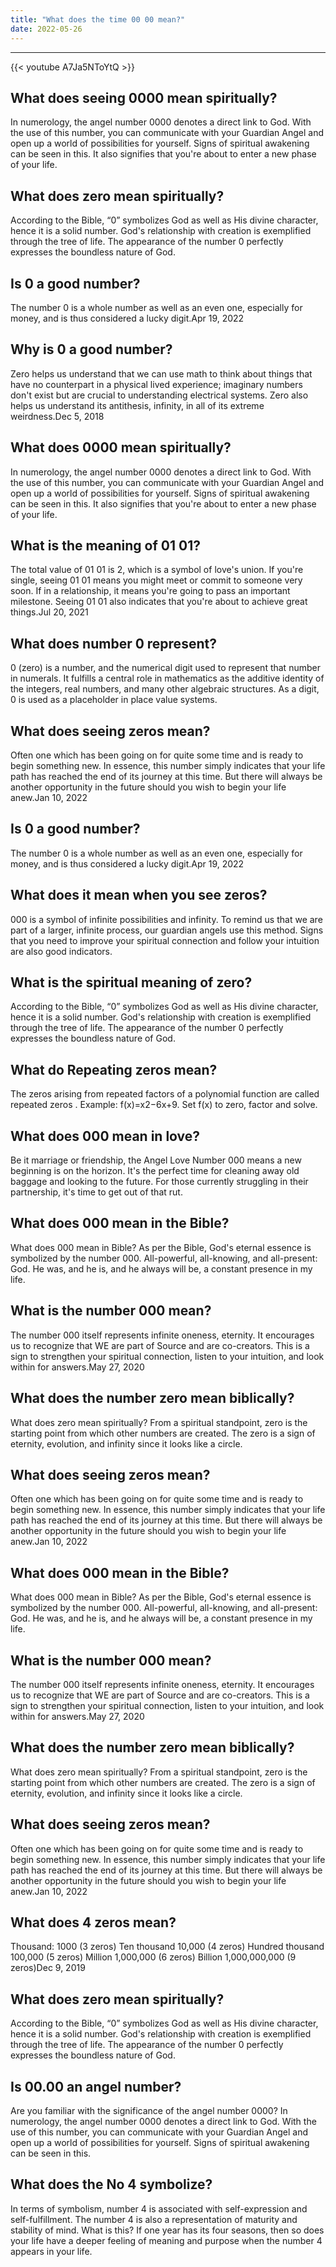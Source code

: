```yaml
---
title: "What does the time 00 00 mean?"
date: 2022-05-26
---
```


---
{{< youtube A7Ja5NToYtQ >}}
## What does seeing 0000 mean spiritually?
In numerology, the angel number 0000 denotes a direct link to God. With the use of this number, you can communicate with your Guardian Angel and open up a world of possibilities for yourself. Signs of spiritual awakening can be seen in this. It also signifies that you're about to enter a new phase of your life.

## What does zero mean spiritually?
According to the Bible, “0” symbolizes God as well as His divine character, hence it is a solid number. God's relationship with creation is exemplified through the tree of life. The appearance of the number 0 perfectly expresses the boundless nature of God.

## Is 0 a good number?
The number 0 is a whole number as well as an even one, especially for money, and is thus considered a lucky digit.Apr 19, 2022

## Why is 0 a good number?
Zero helps us understand that we can use math to think about things that have no counterpart in a physical lived experience; imaginary numbers don't exist but are crucial to understanding electrical systems. Zero also helps us understand its antithesis, infinity, in all of its extreme weirdness.Dec 5, 2018

## What does 0000 mean spiritually?
In numerology, the angel number 0000 denotes a direct link to God. With the use of this number, you can communicate with your Guardian Angel and open up a world of possibilities for yourself. Signs of spiritual awakening can be seen in this. It also signifies that you're about to enter a new phase of your life.

## What is the meaning of 01 01?
The total value of 01 01 is 2, which is a symbol of love's union. If you're single, seeing 01 01 means you might meet or commit to someone very soon. If in a relationship, it means you're going to pass an important milestone. Seeing 01 01 also indicates that you're about to achieve great things.Jul 20, 2021

## What does number 0 represent?
0 (zero) is a number, and the numerical digit used to represent that number in numerals. It fulfills a central role in mathematics as the additive identity of the integers, real numbers, and many other algebraic structures. As a digit, 0 is used as a placeholder in place value systems.

## What does seeing zeros mean?
Often one which has been going on for quite some time and is ready to begin something new. In essence, this number simply indicates that your life path has reached the end of its journey at this time. But there will always be another opportunity in the future should you wish to begin your life anew.Jan 10, 2022

## Is 0 a good number?
The number 0 is a whole number as well as an even one, especially for money, and is thus considered a lucky digit.Apr 19, 2022

## What does it mean when you see zeros?
000 is a symbol of infinite possibilities and infinity. To remind us that we are part of a larger, infinite process, our guardian angels use this method. Signs that you need to improve your spiritual connection and follow your intuition are also good indicators.

## What is the spiritual meaning of zero?
According to the Bible, “0” symbolizes God as well as His divine character, hence it is a solid number. God's relationship with creation is exemplified through the tree of life. The appearance of the number 0 perfectly expresses the boundless nature of God.

## What do Repeating zeros mean?
The zeros arising from repeated factors of a polynomial function are called repeated zeros . Example: f(x)=x2−6x+9. Set f(x) to zero, factor and solve.

## What does 000 mean in love?
Be it marriage or friendship, the Angel Love Number 000 means a new beginning is on the horizon. It's the perfect time for cleaning away old baggage and looking to the future. For those currently struggling in their partnership, it's time to get out of that rut.

## What does 000 mean in the Bible?
What does 000 mean in Bible? As per the Bible, God's eternal essence is symbolized by the number 000. All-powerful, all-knowing, and all-present: God. He was, and he is, and he always will be, a constant presence in my life.

## What is the number 000 mean?
The number 000 itself represents infinite oneness, eternity. It encourages us to recognize that WE are part of Source and are co-creators. This is a sign to strengthen your spiritual connection, listen to your intuition, and look within for answers.May 27, 2020

## What does the number zero mean biblically?
What does zero mean spiritually? From a spiritual standpoint, zero is the starting point from which other numbers are created. The zero is a sign of eternity, evolution, and infinity since it looks like a circle.

## What does seeing zeros mean?
Often one which has been going on for quite some time and is ready to begin something new. In essence, this number simply indicates that your life path has reached the end of its journey at this time. But there will always be another opportunity in the future should you wish to begin your life anew.Jan 10, 2022

## What does 000 mean in the Bible?
What does 000 mean in Bible? As per the Bible, God's eternal essence is symbolized by the number 000. All-powerful, all-knowing, and all-present: God. He was, and he is, and he always will be, a constant presence in my life.

## What is the number 000 mean?
The number 000 itself represents infinite oneness, eternity. It encourages us to recognize that WE are part of Source and are co-creators. This is a sign to strengthen your spiritual connection, listen to your intuition, and look within for answers.May 27, 2020

## What does the number zero mean biblically?
What does zero mean spiritually? From a spiritual standpoint, zero is the starting point from which other numbers are created. The zero is a sign of eternity, evolution, and infinity since it looks like a circle.

## What does seeing zeros mean?
Often one which has been going on for quite some time and is ready to begin something new. In essence, this number simply indicates that your life path has reached the end of its journey at this time. But there will always be another opportunity in the future should you wish to begin your life anew.Jan 10, 2022

## What does 4 zeros mean?
Thousand: 1000 (3 zeros) Ten thousand 10,000 (4 zeros) Hundred thousand 100,000 (5 zeros) Million 1,000,000 (6 zeros) Billion 1,000,000,000 (9 zeros)Dec 9, 2019

## What does zero mean spiritually?
According to the Bible, “0” symbolizes God as well as His divine character, hence it is a solid number. God's relationship with creation is exemplified through the tree of life. The appearance of the number 0 perfectly expresses the boundless nature of God.

## Is 00.00 an angel number?
Are you familiar with the significance of the angel number 0000? In numerology, the angel number 0000 denotes a direct link to God. With the use of this number, you can communicate with your Guardian Angel and open up a world of possibilities for yourself. Signs of spiritual awakening can be seen in this.

## What does the No 4 symbolize?
In terms of symbolism, number 4 is associated with self-expression and self-fulfillment. The number 4 is also a representation of maturity and stability of mind. What is this? If one year has its four seasons, then so does your life have a deeper feeling of meaning and purpose when the number 4 appears in your life.

